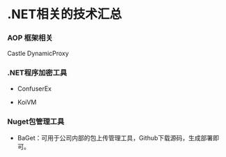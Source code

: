 # .NET相关的技术汇总



### AOP 框架相关

Castle DynamicProxy



### .NET程序加密工具

- ConfuserEx

- KoiVM



### Nuget包管理工具

- BaGet：可用于公司内部的包上传管理工具，Github下载源码，生成部署即可。
